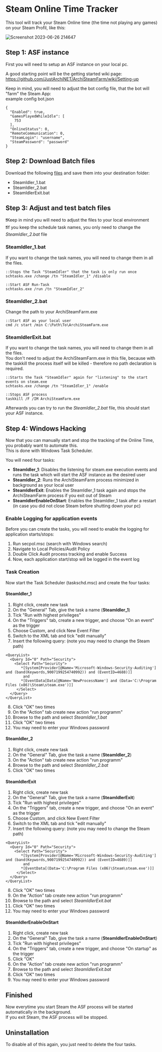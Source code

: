 # Steam Online Time Tracker
This tool will track your Steam Online time (the time not playing any games) on your Steam Profil, like this:

![Screenshot 2023-06-26 214647](https://github.com/stephanschorer/steamonlinetracker/assets/63855548/f6416fac-93ba-43ea-b252-434d5b67ac1d)

## Step 1: ASF instance
First you will need to setup an ASF instance on your local pc.    

A good starting point will be the getting started wiki page:    
https://github.com/JustArchiNET/ArchiSteamFarm/wiki/Setting-up

Keep in mind, you will need to adjust the bot config file, that the bot will "farm" the Steam App:    
example config bot.json
```
{
  "Enabled": true,
  "GamesPlayedWhileIdle": [
    753
  ],
  "OnlineStatus": 0,
  "RemoteCommunication": 0,
  "SteamLogin": "username",
  "SteamPassword": "password"
}
```

## Step 2: Download Batch files
Download the following [files](https://github.com/stephanschorer/steamonlinetimetracker/tree/main/batch%20files) and save them into your destination folder:
- SteamIdler_1.bat
- SteamIdler_2.bat
- SteamIdlerExit.bat 

## Step 3: Adjust and test batch files
❗Keep in mind you will need to adjust the files to your local environment  
❗If you keep the schedule task names, you only need to change the *SteamIdler_2.bat* file

### SteamIdler_1.bat
If you want to change the task names, you will need to change them in all the files.
```
::Stops the Task "SteamIdler" that the task is only run once
schtasks.exe /change /tn "SteamIdler_1" /disable

::Start ASF Run-Task
schtasks.exe /run /tn "SteamIdler_2"
```

### SteamIdler_2.bat
Change the path to your ArchiSteamFarm.exe
```
::Start ASF as your local user
cmd /c start /min C:\Path\To\ArchiSteamFarm.exe
```

### SteamIdlerExit.bat
If you want to change the task names, you will need to change them in all the files.    
You don't need to adjust the ArchiSteamFarm.exe in this file, because with the taskkill the process itself will be killed - therefore no path declaration is required.
```
::Starts the Task "SteamIdler" again for "listening" to the start events on steam.exe
schtasks.exe /change /tn "SteamIdler_1" /enable

::Stops ASF process
taskkill /F /IM ArchiSteamFarm.exe
```

Afterwards you can try to run the *SteamIdler_2.bat* file, this should start your ASF instance.

## Step 4: Windows Hacking
Now that you can manually start and stop the tracking of the Online Time, you probably want to automate this.  
This is done with Windows Task Scheduler.

You will need four tasks:
- **SteamIdler_1**: Disables the listening for steam.exe execution events and runs the task which will start the ASF instance as the desired user
- **SteamIdler_2**: Runs the ArchiSteamFarm process minimized in background as your local user
- **SteamIdlerExit**: Enables the SteamIdler_1 task again and stops the ArchiSteamFarm process if you exit out of Steam
- **SteamIdlerEnableOnStart**: Enables the SteamIdler_1 task after a restart (in case you did not close Steam before shutting down your pc)

### Enable Logging for application events    
Before you can create the tasks, you will need to enable the logging for application starts/stops:
1. Run secpol.msc (search with Windows search)
2. Navigate to Local Policies/Audit Policy
3. Double Click Audit process tracking and enable Success
4. Now, each application start/stop will be logged in the event log

### Task Creation  
Now start the Task Scheduler (taskschd.msc) and create the four tasks:

#### SteamIdler_1
1. Right click, create new task
2. On the "General" Tab, give the task a name (**SteamIdler_1**)
3. Tick "Run with highest privileges"
4. On the "Triggers" tab, create a new trigger, and choose "On an event" as the trigger
5. Choose Custom, and click New Event Filter
6. Switch to the XML tab and tick "edit manually"
7. Insert the following query: (note you may need to change the Steam path)
```
<QueryList>
  <Query Id="0" Path="Security">
    <Select Path="Security">
       *[System[Provider[@Name='Microsoft-Windows-Security-Auditing'] and (band(Keywords,9007199254740992)) and (EventID=4688)]]
        and
       *[EventData[Data[@Name='NewProcessName'] and (Data='C:\Program Files (x86)\Steam\steam.exe')]]
     </Select>
  </Query>
</QueryList>
```
8. Click "OK" two times
9. On the "Action" tab create new action "run programm"
10. Browse to the path and select *SteamIdler_1.bat*
11. Click "OK" two times
12. You may need to enter your Windows password

#### SteamIdler_2
1. Right click, create new task
2. On the "General" Tab, give the task a name (**SteamIdler_2**)
8. On the "Action" tab create new action "run programm"
9. Browse to the path and select *SteamIdler_2.bat*
10. Click "OK" two times
    
#### SteamIdlerExit
1. Right click, create new task
2. On the "General" Tab, give the task a name (**SteamIdlerExit**)
3. Tick "Run with highest privileges"
4. On the "Triggers" tab, create a new trigger, and choose "On an event" as the trigger
5. Choose Custom, and click New Event Filter
6. Switch to the XML tab and tick "edit manually"
7. Insert the following query: (note you may need to change the Steam path)
```
<QueryList>
  <Query Id="0" Path="Security">
    <Select Path="Security">
       *[System[Provider[@Name='Microsoft-Windows-Security-Auditing'] and (band(Keywords,9007199254740992)) and (EventID=4689)]]
        and
       *[EventData[(Data='C:\Program Files (x86)\Steam\steam.exe')]]
     </Select>
  </Query>
</QueryList>
```
8. Click "OK" two times
9. On the "Action" tab create new action "run programm"
10. Browse to the path and select *SteamIdlerExit.bat*
11. Click "OK" two times
12. You may need to enter your Windows password

#### SteamIdlerEnableOnStart
1. Right click, create new task
2. On the "General" Tab, give the task a name (**SteamIdlerEnableOnStart**)
3. Tick "Run with highest privileges"
4. On the "Triggers" tab, create a new trigger, and choose "On startup" as the trigger
5. Click "OK"
6. On the "Action" tab create new action "run programm"
7. Browse to the path and select *SteamIdlerExit.bat*
8. Click "OK" two times
9. You may need to enter your Windows password

## Finished
Now everytime you start Steam the ASF process will be started automatically in the background.   
If you exit Steam, the ASF process will be stopped.

## Uninstallation
To disable all of this again, you just need to delete the four tasks.
